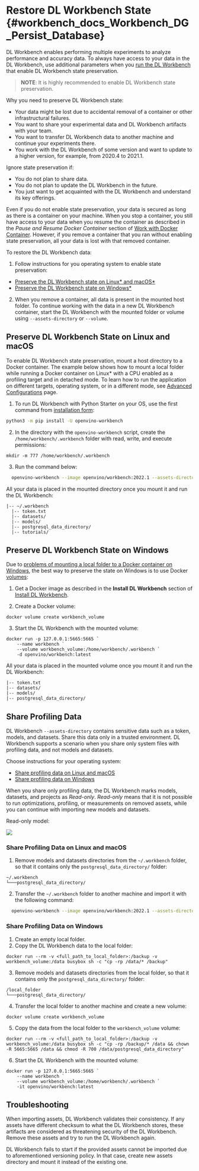 # Restore DL Workbench State {#workbench_docs_Workbench_DG_Persist_Database}


DL Workbench enables performing multiple experiments to analyze performance and accuracy data.
To always have access to your data in the DL Workbench, use additional parameters when you [run the DL Workbench](Run_Workbench_Locally.md)
that enable DL Workbench state preservation. 

> **NOTE**: It is highly recommended to enable DL Workbench state preservation.

Why you need to preserve DL Workbench state:

* Your data might be lost due to accidental removal of a container or other infrastructural failures. 
* You want to share your experimental data and DL Workbench artifacts with your team.
* You want to transfer DL Workbench data to another machine and continue your experiments there.
* You work with the DL Workbench of some version and want to update to a higher version, 
  for example, from 2020.4 to 2021.1. 

Ignore state preservation if:

* You do not plan to share data.
* You do not plan to update the DL Workbench in the future.
* You just want to get acquainted with the DL Workbench and understand its key offerings.

Even if you do not enable state preservation, your data is secured as long as there is a container on your machine.
When you stop a container, you still have access to your data when you resume the container as described in the 
*Pause and Resume Docker Container* section of [Work with Docker Container](Docker_Container.md).
However, if you remove a container that you ran without enabling state preservation,
all your data is lost with that removed container.

To restore the DL Workbench data:

1. Follow instructions for you operating system to enable state preservation:
  * <a href="#preserve-linux-macos">Preserve the DL Workbench state on Linux* and macOS* </a>
  * <a href="#preserve-windows">Preserve the DL Workbench state on Windows* </a>
2. When you remove a container, all data is present in the mounted host folder. To continue 
working with the data in a new DL Workbench container, start the DL Workbench with the mounted 
folder or volume using `--assets-directory` or `--volume`.

## Preserve DL Workbench State on Linux and macOS <a name="preserve-linux-macos"></a>

To enable DL Workbench state preservation, mount a host directory to a Docker
container. The example below shows how to mount a local folder
while running a Docker container on Linux\* with a CPU enabled as a profiling target and in detached mode. 
To learn how to run the application on different targets, operating system, or in a different mode, see 
[Advanced Configurations](Advanced_Config.md) page.

1. To run DL Workbench with Python Starter on your OS, use the first command from [installation form](Run_Workbench_Locally.md):
```bash
python3 -m pip install -U openvino-workbench
``` 

2. In the directory with the `openvino-workbench` script, create the `/home/workbench/.workbench` folder with read, write, and execute permissions:
```
mkdir -m 777 /home/workbench/.workbench
```

3. Run the command below:   
```bash
  openvino-workbench --image openvino/workbench:2022.1 --assets-directory ~/.workbench
``` 
    
All your data is placed in the mounted directory once you mount it and run the DL Workbench:

```
|-- ~/.workbench
  |-- token.txt
  |-- datasets/
  |-- models/
  |-- postgresql_data_directory/
  |-- tutorials/
```

## Preserve DL Workbench State on Windows <a name="preserve-windows"></a>

Due to [problems of mounting a local folder to a Docker container on Windows](https://github.com/docker/for-win/issues/77),
the best way to preserve the state on Windows is to use Docker [volumes](https://docs.docker.com/storage/volumes/):

1. Get a Docker image as described in the **Install DL Workbench** 
section of [Install DL Workbench](Run_Workbench_Locally.md).

2. Create a Docker volume:  
```
docker volume create workbench_volume
```
3. Start the DL Workbench with the mounted volume:  
~~~
docker run -p 127.0.0.1:5665:5665 `
    --name workbench `
    --volume workbench_volume:/home/workbench/.workbench `
    -d openvino/workbench:latest
~~~

All your data is placed in the mounted volume once you mount it and run the DL Workbench:

```
|-- token.txt
|-- datasets/
|-- models/
|-- postgresql_data_directory/
```

## Share Profiling Data

DL Workbench `--assets-directory` contains sensitive data such as a token, models, and datasets. Share this data only in a
trusted environment. DL Workbench supports a scenario when you share only system files with profiling data, 
and not models and datasets.

Choose instructions for your operating system:
* <a href="#share-linux-macos">Share profiling data on Linux and macOS</a>
* <a href="#share-windows">Share profiling data on Windows</a>

When you share only profiling data, the DL Workbench marks models, datasets, and projects as *Read-only*. 
*Read-only* means that it is not possible to run optimizations, profiling, or measurements 
on removed assets, while you can continue with importing new models and datasets.

Read-only model:

![](img/read-only.png)

### Share Profiling Data on Linux and macOS <a name="share-linux-macos"></a>

1. Remove models and datasets directories from the `~/.workbench` folder,
so that it contains only the `postgresql_data_directory/` folder:  
```
~/.workbench
└───postgresql_data_directory/
```
2. Transfer the `~/.workbench` folder to another machine and import it with the following command:   
```bash
  openvino-workbench --image openvino/workbench:2022.1 --assets-directory ~/.workbench
``` 

### Share Profiling Data on Windows <a name="share-windows"></a>

1. Create an empty local folder.
2. Copy the DL Workbench data to the local folder:   
~~~
docker run --rm -v <full_path_to_local_folder>:/backup -v workbench_volume:/data busybox sh -c "cp -rp /data/* /backup"
~~~
3. Remove models and datasets directories from the local folder, so that it contains only 
the `postgresql_data_directory/` folder:  
```
/local_folder
└───postgresql_data_directory/
```
4. Transfer the local folder to another machine and create a new volume:   
```
docker volume create workbench_volume
```
5. Copy the data from the local folder to the `workbench_volume` volume:     
~~~
docker run --rm -v <full_path_to_local_folder>:/backup -v workbench_volume:/data busybox sh -c "cp -rp /backup/* /data && chown -R 5665:5665 /data && chmod -R 700 /data/postgresql_data_directory"
~~~
6. Start the DL Workbench with the mounted volume:   
~~~
docker run -p 127.0.0.1:5665:5665 `
    --name workbench `
    --volume workbench_volume:/home/workbench/.workbench `
    -it openvino/workbench:latest
~~~

## Troubleshooting

When importing assets, DL Workbench validates their consistency. If
any assets have different checksum to what the DL Workbench stores, these artifacts are considered
as threatening security of the DL Workbench. Remove these assets and try to run the DL Workbench 
again. 

DL Workbench fails to start if the provided assets cannot be imported due to aforementioned
versioning policy. In that case, create new assets directory and mount it instead of the existing one.